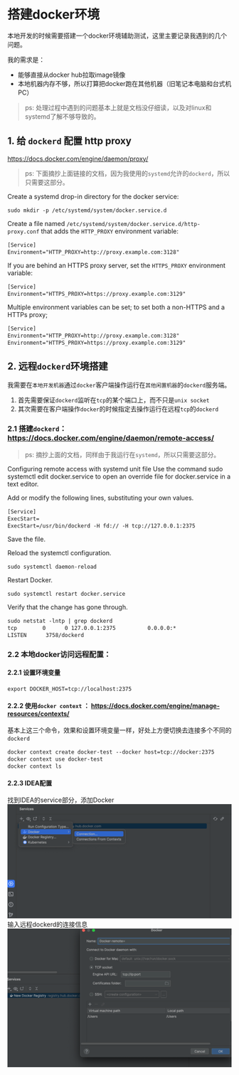 # 搭建docker环境

本地开发的时候需要搭建一个docker环境辅助测试，这里主要记录我遇到的几个问题。

我的需求是：
- 能够直接从docker hub拉取image镜像
- 本地机器内存不够，所以打算把docker跑在其他机器（旧笔记本电脑和台式机PC）

> ps: 处理过程中遇到的问题基本上就是文档没仔细读，以及对linux和systemd了解不够导致的。

## 1. 给 `dockerd` 配置 http proxy

https://docs.docker.com/engine/daemon/proxy/

> ps: 下面摘抄上面链接的文档，因为我使用的`systemd`允许的`dockerd`，所以只需要这部分。

Create a systemd drop-in directory for the docker service:

```
sudo mkdir -p /etc/systemd/system/docker.service.d
```
Create a file named `/etc/systemd/system/docker.service.d/http-proxy.conf` that adds the `HTTP_PROXY` environment variable:

```
[Service]
Environment="HTTP_PROXY=http://proxy.example.com:3128"
```

If you are behind an HTTPS proxy server, set the `HTTPS_PROXY` environment variable:

```
[Service]
Environment="HTTPS_PROXY=https://proxy.example.com:3129"
```

Multiple environment variables can be set; to set both a non-HTTPS and a HTTPs proxy;

```
[Service]
Environment="HTTP_PROXY=http://proxy.example.com:3128"
Environment="HTTPS_PROXY=https://proxy.example.com:3129"
```

## 2. 远程`dockerd`环境搭建

我需要在`本地开发机器`通过`docker`客户端操作运行在`其他闲置机器`的`dockerd`服务端。
1. 首先需要保证`dockerd`监听在`tcp`的某个端口上，而不只是`unix socket`
2. 其次需要在客户端操作`docker`的时候指定去操作运行在远程`tcp`的`dockerd`



### 2.1 搭建`dockerd`：https://docs.docker.com/engine/daemon/remote-access/

> ps: 摘抄上面的文档，同样由于我运行在`systemd`，所以只需要这部分。

Configuring remote access with systemd unit file
Use the command sudo systemctl edit docker.service to open an override file for docker.service in a text editor.

Add or modify the following lines, substituting your own values.


```
[Service]
ExecStart=
ExecStart=/usr/bin/dockerd -H fd:// -H tcp://127.0.0.1:2375
```
Save the file.

Reload the systemctl configuration.


```
sudo systemctl daemon-reload
```
Restart Docker.


```
sudo systemctl restart docker.service
```

Verify that the change has gone through.


```
sudo netstat -lntp | grep dockerd
tcp        0      0 127.0.0.1:2375          0.0.0.0:*               LISTEN      3758/dockerd
```

### 2.2 本地docker访问远程配置：

#### 2.2.1 设置环境变量

```shell
export DOCKER_HOST=tcp://localhost:2375
```

#### 2.2.2 使用`docker context` ： https://docs.docker.com/engine/manage-resources/contexts/

基本上这三个命令，效果和设置环境变量一样，好处上方便切换去连接多个不同的`dockerd`
```shell
docker context create docker-test --docker host=tcp://docker:2375
docker context use docker-test
docker context ls

```
#### 2.2.3 IDEA配置

找到IDEA的service部分，添加Docker
![1.png](../assets/img/construct-docker-env-01.png)
输入远程dockerd的连接信息
![2.png](../assets/img/construct-docker-env-02.png)